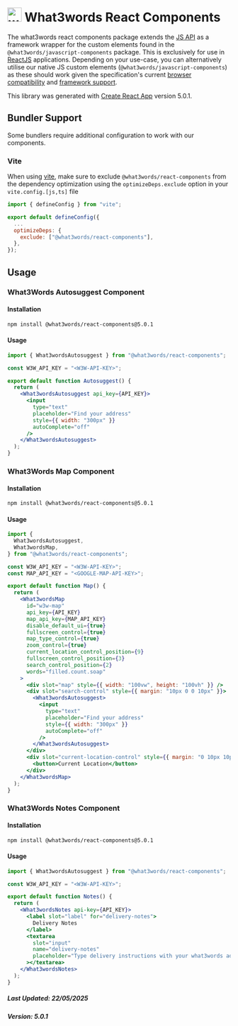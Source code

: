 # <img src="https://what3words.com/assets/images/w3w_square_red.png" width="32" height="32" alt="what3words-logo">&nbsp;What3words React Components

The what3words react components package extends the [JS API](https://github.com/what3words/w3w-node-wrapper) as a framework wrapper for the custom elements found in the `@what3words/javascript-components` package. This is exclusively for use in [ReactJS](https://reactjs.com) applications. Depending on your use-case, you can alternatively utilise our native JS custom elements (`@what3words/javascript-components`) as these should work given the specification's current [browser compatibility](https://developer.mozilla.org/en-US/docs/Web/API/Web_components#browser_compatibility) and [framework support](https://custom-elements-everywhere.com/#react).

This library was generated with [Create React App](https://create-react-app.dev) version 5.0.1.

## Bundler Support

Some bundlers require additional configuration to work with our components.

### Vite

When using [vite](https://vite.dev/), make sure to exclude `@what3words/react-components` from the dependency optimization using the `optimizeDeps.exclude` option in your `vite.config.[js,ts]` file

```js
import { defineConfig } from "vite";

export default defineConfig({
  ...
  optimizeDeps: {
    exclude: ["@what3words/react-components"],
  },
});
```

## Usage

<!-- begin:usage:what3words-autosuggest -->

### What3Words Autosuggest Component

#### Installation

```bash
npm install @what3words/react-components@5.0.1
```

#### Usage

```jsx
import { What3wordsAutosuggest } from "@what3words/react-components";

const W3W_API_KEY = "<W3W-API-KEY>";

export default function Autosuggest() {
  return (
    <What3wordsAutosuggest api_key={API_KEY}>
      <input
        type="text"
        placeholder="Find your address"
        style={{ width: "300px" }}
        autoComplete="off"
      />
    </What3wordsAutosuggest>
  );
}
```

<!-- end:usage:what3words-autosuggest -->
<!-- begin:usage:what3words-map -->

### What3Words Map Component

#### Installation

```bash
npm install @what3words/react-components@5.0.1
```

#### Usage

```jsx
import {
  What3wordsAutosuggest,
  What3wordsMap,
} from "@what3words/react-components";

const W3W_API_KEY = "<W3W-API-KEY>";
const MAP_API_KEY = "<GOOGLE-MAP-API-KEY>";

export default function Map() {
  return (
    <What3wordsMap
      id="w3w-map"
      api_key={API_KEY}
      map_api_key={MAP_API_KEY}
      disable_default_ui={true}
      fullscreen_control={true}
      map_type_control={true}
      zoom_control={true}
      current_location_control_position={9}
      fullscreen_control_position={3}
      search_control_position={2}
      words="filled.count.soap"
    >
      <div slot="map" style={{ width: "100vw", height: "100vh" }} />
      <div slot="search-control" style={{ margin: "10px 0 0 10px" }}>
        <What3wordsAutosuggest>
          <input
            type="text"
            placeholder="Find your address"
            style={{ width: "300px" }}
            autoComplete="off"
          />
        </What3wordsAutosuggest>
      </div>
      <div slot="current-location-control" style={{ margin: "0 10px 10px 0" }}>
        <button>Current Location</button>
      </div>
    </What3wordsMap>
  );
}
```

<!-- end:usage:what3words-map -->
<!-- begin:usage:what3words-notes -->

### What3Words Notes Component

#### Installation

```bash
npm install @what3words/react-components@5.0.1
```

#### Usage

```jsx
import { What3wordsAutosuggest } from "@what3words/react-components";

const W3W_API_KEY = "<W3W-API-KEY>";

export default function Notes() {
  return (
    <What3wordsNotes api-key={API_KEY}>
      <label slot="label" for="delivery-notes">
        Delivery Notes
      </label>
      <textarea
        slot="input"
        name="delivery-notes"
        placeholder="Type delivery instructions with your what3words address"
      ></textarea>
    </What3wordsNotes>
  );
}
```

<!-- end:usage:what3words-notes -->

<!-- begin:meta:build-information -->

##### Last Updated: 22/05/2025

##### Version: 5.0.1

<!-- end:meta:build-information -->

